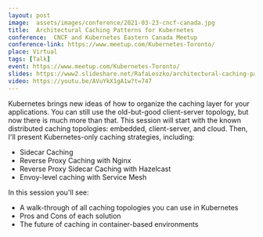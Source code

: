 ```yaml
---
layout: post
image:  assets/images/conference/2021-03-23-cncf-canada.jpg
title:  Architectural Caching Patterns for Kubernetes
conference:  CNCF and Kubernetes Eastern Canada Meetup
conference-link: https://www.meetup.com/Kubernetes-Toronto/
place: Virtual
tags: [Talk]
event: https://www.meetup.com/Kubernetes-Toronto/
slides: https://www2.slideshare.net/RafaLeszko/architectural-caching-patterns-for-kubernetes-245118818
video: https://youtu.be/AVuYkX1gA1w?t=747
---
```


Kubernetes brings new ideas of how to organize the caching layer for your applications. You can still use the old-but-good client-server topology, but now there is much more than that. This session will start with the known distributed caching topologies: embedded, client-server, and cloud. Then, I'll present Kubernetes-only caching strategies, including:
- Sidecar Caching
- Reverse Proxy Caching with Nginx
- Reverse Proxy Sidecar Caching with Hazelcast
- Envoy-level caching with Service Mesh

In this session you'll see:
- A walk-through of all caching topologies you can use in Kubernetes
- Pros and Cons of each solution
- The future of caching in container-based environments
